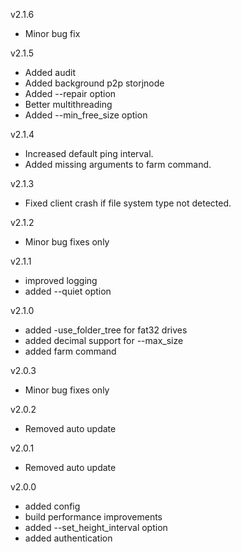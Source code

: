 v2.1.6

 * Minor bug fix

v2.1.5

 * Added audit
 * Added background p2p storjnode
 * Added --repair option
 * Better multithreading
 * Added --min_free_size option

v2.1.4

 * Increased default ping interval.
 * Added missing arguments to farm command.

v2.1.3

 * Fixed client crash if file system type not detected.

v2.1.2

 * Minor bug fixes only

v2.1.1

 * improved logging
 * added --quiet option

v2.1.0

 * added -use_folder_tree for fat32 drives
 * added decimal support for --max_size
 * added farm command

v2.0.3

 * Minor bug fixes only

v2.0.2

 * Removed auto update

v2.0.1

 * Removed auto update

v2.0.0

 * added config
 * build performance improvements
 * added --set_height_interval option
 * added authentication
